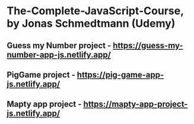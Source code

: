 # The-Complete-JavaScript-Course, by Jonas Schmedtmann (Udemy)

## Guess my Number project - https://guess-my-number-app-js.netlify.app/
## PigGame project - https://pig-game-app-js.netlify.app/
## Mapty app project - https://mapty-app-project-js.netlify.app/
